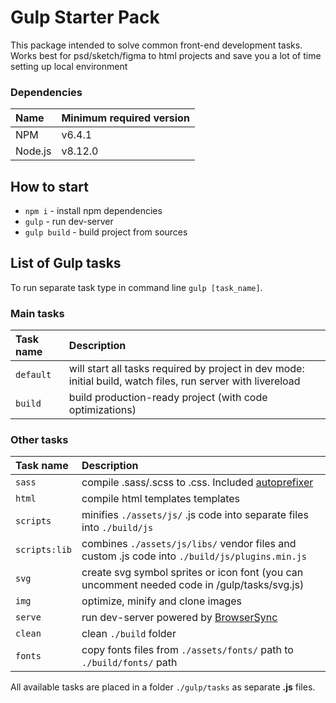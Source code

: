 # Gulp Starter Pack
This package intended to solve common front-end development tasks. Works best for psd/sketch/figma to html projects and save you a lot of time setting up local environment

### Dependencies
Name               | Minimum required version                                                      
:------------------|:----------------------------------
NPM                | v6.4.1
Node.js            | v8.12.0


## How to start
* `npm i` - install npm dependencies
* `gulp` - run dev-server
* `gulp build` - build project from sources

## List of Gulp tasks
To run separate task type in command line `gulp [task_name]`.

### Main tasks
Task name          | Description                                                      
:------------------|:----------------------------------
`default`          | will start all tasks required by project in dev mode: initial build, watch files, run server with livereload
`build`            | build production-ready project (with code optimizations)

### Other tasks
Task name          | Description                                                      
:------------------|:----------------------------------
`sass` 	           | compile .sass/.scss to .css. Included [autoprefixer](https://github.com/postcss/autoprefixer)
`html`             | compile html templates templates
`scripts`          | minifies `./assets/js/` .js code into separate files into `./build/js` 
`scripts:lib`      | combines `./assets/js/libs/` vendor files and custom .js code into `./build/js/plugins.min.js`
`svg`              | create svg symbol sprites or icon font (you can uncomment needed code in /gulp/tasks/svg.js)
`img`              | optimize, minify and clone images
`serve`            | run dev-server powered by [BrowserSync](https://www.browsersync.io/)
`clean`            | clean `./build` folder
`fonts`            | copy fonts files from `./assets/fonts/` path to `./build/fonts/` path

All available tasks are placed in a folder `./gulp/tasks` as separate **.js** files.

